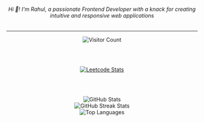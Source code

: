 <h6 align="center">
  Hi 👋! I'm Rahul, a passionate Frontend Developer with a knack for creating intuitive and responsive web applications
</h6>

---

<div align="center">
  
  <!-- Visitor Count -->
  <img src="https://profile-counter.glitch.me/zccott/count.svg?" alt="Visitor Count" />

  <br/><br/>

  <!-- Leetcode Stats -->
  <a href="https://leetcard.jacoblin.cool/zccott?ext=contest">
    <img src="https://leetcard.jacoblin.cool/zccott?ext=contest" alt="Leetcode Stats" />
  </a>

  <br/><br/>

  <!-- GitHub Stats -->
  <img src="https://github-readme-stats.vercel.app/api?username=zccott&theme=dark&hide_border=true&include_all_commits=true&count_private=true" alt="GitHub Stats" />
  
  <br/>

  <img src="https://github-readme-streak-stats.herokuapp.com/?user=zccott&theme=dark&hide_border=true" alt="GitHub Streak Stats" />
  
  <br/>

  <img src="https://github-readme-stats.vercel.app/api/top-langs/?username=zccott&theme=dark&hide_border=true&include_all_commits=true&count_private=true&layout=compact" alt="Top Languages" />

</div>

